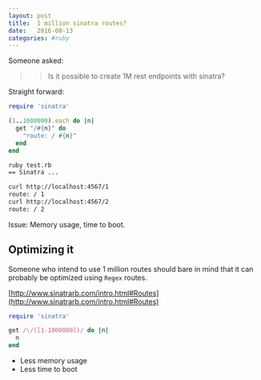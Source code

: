 ```yaml
---
layout: post
title:  1 million sinatra routes?
date:   2016-08-13
categories: #ruby
---
```


Someone asked:

>> Is it possible to create 1M rest endpoints with sinatra?

Straight forward:

```ruby
require 'sinatra'

(1..1000000).each do |n|
  get "/#{n}" do
    "route: / #{n}"
  end
end
```

```bash
ruby test.rb
== Sinatra ...

curl http://localhost:4567/1
route: / 1                                                                                                                          
curl http://localhost:4567/2
route: / 2
```

Issue: Memory usage, time to boot.

## Optimizing it

Someone who intend to use 1 million routes should bare in mind that it can probably be optimized using `Regex` routes.

[http://www.sinatrarb.com/intro.html#Routes](http://www.sinatrarb.com/intro.html#Routes)


```ruby
require 'sinatra'

get /\/([1-1000000])/ do |n|
  n
end
```

- Less memory usage
- Less time to boot
